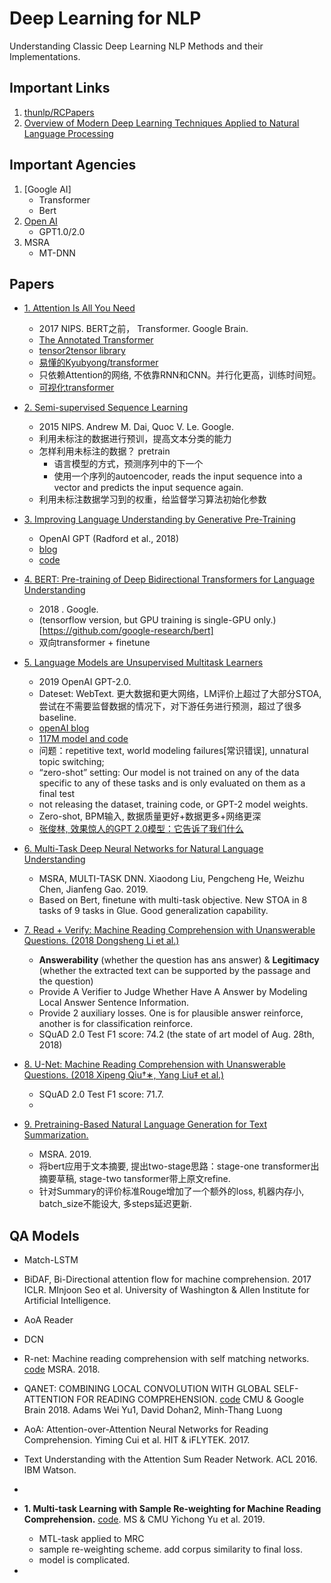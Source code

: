 # Deep Learning for NLP
Understanding Classic Deep Learning NLP Methods and their Implementations.

## Important Links
1. [thunlp/RCPapers](https://github.com/thunlp/RCPapers)
2. [Overview of Modern Deep Learning Techniques Applied to Natural Language Processing](https://github.com/omarsar/nlp_overview)

## Important Agencies
1. [Google AI]
    - Transformer
    - Bert
2. [Open AI](https://openai.com/blog/)
    - GPT1.0/2.0
3. MSRA
    - MT-DNN


## Papers

- [1. Attention Is All You Need](https://papers.nips.cc/paper/7181-attention-is-all-you-need.pdf)
    - 2017 NIPS. BERT之前， Transformer. Google Brain.
    - [The Annotated Transformer](http://nlp.seas.harvard.edu/2018/04/03/attention.html)
    - [tensor2tensor library](https://github.com/tensorflow/tensor2tensor)
    - [易懂的Kyubyong/transformer](https://github.com/Kyubyong/transformer)
    - 只依赖Attention的网络, 不依靠RNN和CNN。并行化更高，训练时间短。
    - [可视化transformer](https://jalammar.github.io/illustrated-transformer/)
    
   
- [2. Semi-supervised Sequence Learning](https://arxiv.org/abs/1511.01432)
    - 2015 NIPS. Andrew M. Dai, Quoc V. Le. Google.
    - 利用未标注的数据进行预训，提高文本分类的能力
    - 怎样利用未标注的数据？ pretrain
        - 语言模型的方式，预测序列中的下一个
        - 使用一个序列的autoencoder, reads the input sequence into a vector and predicts the input sequence again.
    - 利用未标注数据学习到的权重，给监督学习算法初始化参数
    
    
- [3. Improving Language Understanding by Generative Pre-Training](https://s3-us-west-2.amazonaws.com/openai-assets/research-covers/language-unsupervised/language_understanding_paper.pdf)
    - OpenAI GPT (Radford et al., 2018)
    - [blog](https://blog.openai.com/language-unsupervised/)
    - [code](https://github.com/openai/finetune-transformer-lm)
    

- [4. BERT: Pre-training of Deep Bidirectional Transformers for Language Understanding](https://arxiv.org/pdf/1810.04805.pdf)
   - 2018 . Google.
   - (tensorflow version, but GPU training is single-GPU only.)[https://github.com/google-research/bert]
   - 双向transformer + finetune


- [5. Language Models are Unsupervised Multitask Learners](https://d4mucfpksywv.cloudfront.net/better-language-models/language-models.pdf)
    - 2019 OpenAI GPT-2.0. 
    - Dateset: WebText. 更大数据和更大网络，LM评价上超过了大部分STOA, 尝试在不需要监督数据的情况下，对下游任务进行预测，超过了很多baseline.
    - [openAI blog](https://blog.openai.com/better-language-models/)
    - [117M model and code](https://github.com/openai/gpt-2)
    - 问题：repetitive text, world modeling failures[常识错误], unnatural topic switching;
    - “zero-shot” setting: Our model is not trained on any of the data specific to any of these tasks and is only evaluated on them as a final test
    - not releasing the dataset, training code, or GPT-2 model weights.
    - Zero-shot, BPM输入, 数据质量更好+数据更多+网络更深
    - [张俊林, 效果惊人的GPT 2.0模型：它告诉了我们什么](https://zhuanlan.zhihu.com/p/56865533)
    
    
- [6. Multi-Task Deep Neural Networks for Natural Language Understanding](https://arxiv.org/pdf/1901.11504.pdf)
    - MSRA, MULTI-TASK DNN. Xiaodong Liu, Pengcheng He, Weizhu Chen, Jianfeng Gao. 2019.
    - Based on Bert, finetune with multi-task objective. New STOA in 8 tasks of 9 tasks in Glue. Good generalization capability.
    
    
- [7. Read + Verify: Machine Reading Comprehension with Unanswerable Questions. (2018 Dongsheng Li et al.)](https://arxiv.org/abs/1808.05759)
    - **Answerability** (whether the question has ans answer) & **Legitimacy** (whether the extracted text can be supported by the passage and the question)
    - Provide A Verifier to Judge Whether Have A Answer by  Modeling Local Answer Sentence Information.
    - Provide 2 auxiliary losses. One is for plausible answer reinforce, another is for classification reinforce.
    - SQuAD 2.0 Test F1 score: 74.2 (the state of art model of Aug. 28th, 2018)

- [8. U-Net: Machine Reading Comprehension with Unanswerable Questions. (2018 Xipeng Qiu†∗, Yang Liu‡ et al.)](https://arxiv.org/abs/1810.06638)
    - SQuAD 2.0 Test F1 score: 71.7.
    - 
    
- [9. Pretraining-Based Natural Language Generation for Text Summarization.](https://arxiv.org/pdf/1902.09243.pdf)
    - MSRA. 2019.
    - 将bert应用于文本摘要, 提出two-stage思路：stage-one transformer出摘要草稿, stage-two tansformer带上原文refine.
    - 针对Summary的评价标准Rouge增加了一个额外的loss, 机器内存小, batch_size不能设大, 多steps延迟更新.
    


## QA Models
- Match-LSTM
- BiDAF, Bi-Directional attention flow for machine comprehension. 2017 ICLR. MInjoon Seo et al. University of Washington & Allen Institute for Artificial Intelligence.
- AoA Reader
- DCN
- R-net: Machine reading comprehension with self matching networks. [code](https://github.com/HKUST-KnowComp/R-Net) MSRA. 2018.
- QANET: COMBINING LOCAL CONVOLUTION WITH GLOBAL SELF-ATTENTION FOR READING COMPREHENSION. [code](https://github.com/NLPLearn/QANet) CMU & Google Brain 2018.  Adams Wei Yu1, David Dohan2, Minh-Thang Luong
- AoA: Attention-over-Attention Neural Networks for Reading Comprehension. Yiming Cui et al. HIT & iFLYTEK. 2017. 
- Text Understanding with the Attention Sum Reader Network. ACL 2016. IBM Watson. 
- 
- **1. Multi-task Learning with Sample Re-weighting for Machine Reading Comprehension.** [code](https://github.com/xycforgithub/MultiTask-MRC). MS & CMU Yichong Yu et al. 2019.
    - MTL-task applied to MRC
    - sample re-weighting scheme. add corpus similarity to final loss.
    - model is complicated.
    
- 